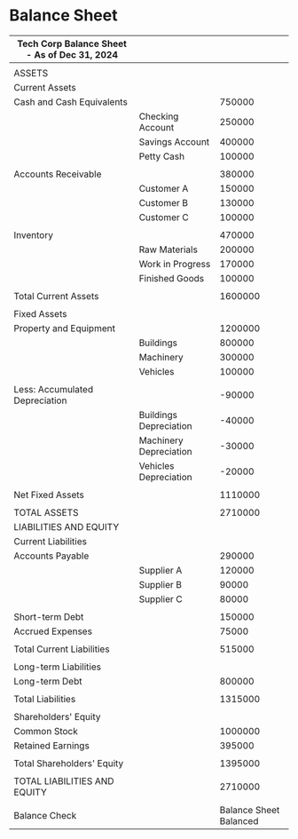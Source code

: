 # Balance Sheet

| Tech Corp Balance Sheet - As of Dec 31, 2024 |  |  |
|---|---|---|
|  |  |  |
| ASSETS |  |  |
| Current Assets |  |  |
| Cash and Cash Equivalents |  | 750000 |
|  | Checking Account | 250000 |
|  | Savings Account | 400000 |
|  | Petty Cash | 100000 |
|  |  |  |
| Accounts Receivable |  | 380000 |
|  | Customer A | 150000 |
|  | Customer B | 130000 |
|  | Customer C | 100000 |
|  |  |  |
| Inventory |  | 470000 |
|  | Raw Materials | 200000 |
|  | Work in Progress | 170000 |
|  | Finished Goods | 100000 |
|  |  |  |
| Total Current Assets |  | 1600000 |
|  |  |  |
| Fixed Assets |  |  |
| Property and Equipment |  | 1200000 |
|  | Buildings | 800000 |
|  | Machinery | 300000 |
|  | Vehicles | 100000 |
|  |  |  |
| Less: Accumulated Depreciation |  | -90000 |
|  | Buildings Depreciation | -40000 |
|  | Machinery Depreciation | -30000 |
|  | Vehicles Depreciation | -20000 |
|  |  |  |
| Net Fixed Assets |  | 1110000 |
|  |  |  |
| TOTAL ASSETS |  | 2710000 |
| LIABILITIES AND EQUITY |  |  |
| Current Liabilities |  |  |
| Accounts Payable |  | 290000 |
|  | Supplier A | 120000 |
|  | Supplier B | 90000 |
|  | Supplier C | 80000 |
|  |  |  |
| Short-term Debt |  | 150000 |
| Accrued Expenses |  | 75000 |
|  |  |  |
| Total Current Liabilities |  | 515000 |
|  |  |  |
| Long-term Liabilities |  |  |
| Long-term Debt |  | 800000 |
|  |  |  |
| Total Liabilities |  | 1315000 |
|  |  |  |
| Shareholders' Equity |  |  |
| Common Stock |  | 1000000 |
| Retained Earnings |  | 395000 |
|  |  |  |
| Total Shareholders' Equity |  | 1395000 |
|  |  |  |
| TOTAL LIABILITIES AND EQUITY |  | 2710000 |
|  |  |  |
| Balance Check |  | Balance Sheet Balanced |